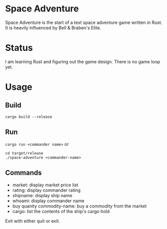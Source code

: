 # Space Adventure
Space Adventure is the start of a text space adventure game written in Rust. It is heavily influenced by
Bell & Braben's Elite.

# Status
I am learning Rust and figuring out the game design. There is no game loop yet.

# Usage
## Build
`cargo build --release`

## Run
`cargo run <commander name>`
or
```
cd target/release
./space-adventure <commander-name>
```

## Commands
- market: display market price list
- rating: display commander rating
- shipname: display ship name
- whoami: display commander name
- buy quanity commodity-name: buy a commodity from the market
- cargo: list the contents of the ship's cargo hold

Exit with either quit or exit.
